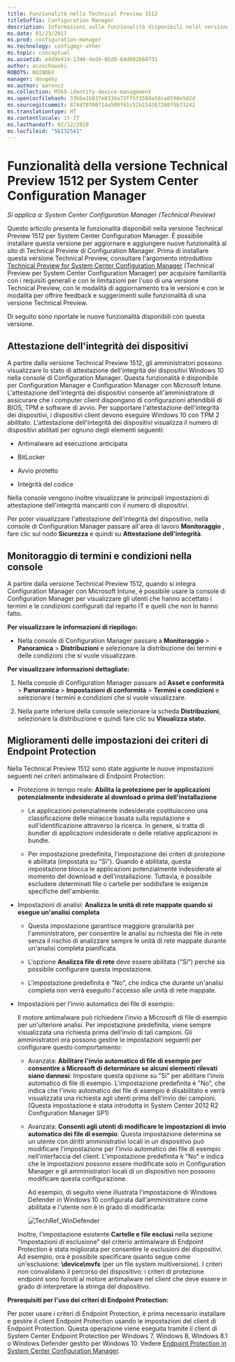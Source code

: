 ```yaml
---
title: Funzionalità nella Technical Preview 1512
titleSuffix: Configuration Manager
description: Informazioni sulle funzionalità disponibili nelal versione Technical Preview 1512 per System Center Configuration Manager.
ms.date: 01/23/2017
ms.prod: configuration-manager
ms.technology: configmgr-other
ms.topic: conceptual
ms.assetid: e4d9e414-1346-4ed4-85d0-64d602b68731
author: aczechowski
ROBOTS: NOINDEX
manager: dougeby
ms.author: aaroncz
ms.collection: M365-identity-device-management
ms.openlocfilehash: 33bba1b837e8336a72ff5f3588a58ca8598e5d2d
ms.sourcegitcommit: 874d78f08714a509f61c52b154387268f5b73242
ms.translationtype: HT
ms.contentlocale: it-IT
ms.lasthandoff: 02/12/2019
ms.locfileid: "56132541"
---
```

# <a name="capabilities-in-technical-preview-1512-for-system-center-configuration-manager"></a>Funzionalità della versione Technical Preview 1512 per System Center Configuration Manager

*Si applica a: System Center Configuration Manager (Technical Preview)*

Questo articolo presenta le funzionalità disponibili nella versione Technical Preview 1512 per System Center Configuration Manager. È possibile installare questa versione per aggiornare e aggiungere nuove funzionalità al sito di Technical Preview di Configuration Manager. Prima di installare questa versione Technical Preview, consultare l'argomento introduttivo [Technical Preview for System Center Configuration Manager](technical-preview.md) (Technical Preview per System Center Configuration Manager) per acquisire familiarità con i requisiti generali e con le limitazioni per l'uso di una versione Technical Preview, con le modalità di aggiornamento tra le versioni e con le modalità per offrire feedback e suggerimenti sulle funzionalità di una versione Technical Preview.  

 Di seguito sono riportate le nuove funzionalità disponibili con questa versione.  

##  <a name="bkmk_devicehealth"></a> Attestazione dell'integrità dei dispositivi  
 A partire dalla versione Technical Preview 1512, gli amministratori possono visualizzare lo stato di attestazione dell'integrità dei dispositivi Windows 10 nella console di Configuration Manager.  Questa funzionalità è disponibile per Configuration Manager e Configuration Manager con Microsoft Intune. L'attestazione dell'integrità dei dispositivi consente all'amministratore di assicurare che i computer client dispongano di configurazioni attendibili di BIOS, TPM e software di avvio. Per supportare l'attestazione dell'integrità dei dispositivi, i dispositivi client devono eseguire Windows 10 con TPM 2 abilitato. L'attestazione dell'integrità dei dispositivi visualizza il numero di dispositivi abilitati per ognuno degli elementi seguenti:  

-   Antimalware ad esecuzione anticipata  

-   BitLocker  

-   Avvio protetto  

-   Integrità del codice  

Nella console vengono inoltre visualizzate le principali impostazioni di attestazione dell'integrità mancanti con il numero di dispositivi.  

Per poter visualizzare l'attestazione dell'integrità del dispositivo, nella console di Configuration Manager passare all'area di lavoro **Monitoraggio** , fare clic sul nodo **Sicurezza** e quindi su **Attestazione dell'integrità**.  

##  <a name="bkmk_viewterms"></a> Monitoraggio di termini e condizioni nella console  
A partire dalla versione Technical Preview 1512, quando si integra Configuration Manager con Microsoft Intune, è possibile usare la console di Configuration Manager per visualizzare gli utenti che hanno accettato i termini e le condizioni configurati dal reparto IT e quelli che non lo hanno fatto.  

**Per visualizzare le informazioni di riepilogo:**  

-   Nella console di Configuration Manager passare a **Monitoraggio** > **Panoramica** > **Distribuzioni** e selezionare la distribuzione dei termini e delle condizioni che si vuole visualizzare.  

**Per visualizzare informazioni dettagliate:**  

1.  Nella console di Configuration Manager passare ad **Asset e conformità** > **Panoramica** > **Impostazioni di conformità** > **Termini e condizioni** e selezionare i termini e condizioni che si vuole visualizzare.  

2.  Nella parte inferiore della console selezionare la scheda **Distribuzioni**, selezionare la distribuzione e quindi fare clic su **Visualizza stato.**  

##  <a name="bkmk_EPpolicy"></a> Miglioramenti delle impostazioni dei criteri di Endpoint Protection  
Nella Technical Preview 1512 sono state aggiunte le nuove impostazioni seguenti nei criteri antimalware di Endpoint Protection:  

-   Protezione in tempo reale: **Abilita la protezione per le applicazioni potenzialmente indesiderate al download o prima dell'installazione**  

    -   Le applicazioni potenzialmente indesiderate costituiscono una classificazione delle minacce basata sulla reputazione e sull'identificazione attraverso la ricerca. In genere, si tratta di bundler di applicazioni indesiderate o delle relative applicazioni in bundle.  

    -   Per impostazione predefinita, l'impostazione dei criteri di protezione è abilitata (impostata su "Sì"). Quando è abilitata, questa impostazione blocca le applicazioni potenzialmente indesiderate al momento del download e dell'installazione. Tuttavia, è possibile escludere determinati file o cartelle per soddisfare le esigenze specifiche dell'ambiente.  

-   Impostazioni di analisi: **Analizza le unità di rete mappate quando si esegue un'analisi completa**  

    -   Questa impostazione garantisce maggiore granularità per l'amministratore, per consentire le analisi su richiesta dei file in rete senza il rischio di analizzare sempre le unità di rete mappate durante un'analisi completa pianificata.  

    -   L'opzione **Analizza file di rete** deve essere abilitata ("Sì") perché sia possibile configurare questa impostazione.  

    -   L'impostazione predefinita è "No", che indica che durante un'analisi completa non verrà eseguito l'accesso alle unità di rete mappate.  

-   Impostazioni per l'invio automatico dei file di esempio:  

     Il motore antimalware può richiedere l'invio a Microsoft di file di esempio per un'ulteriore analisi. Per impostazione predefinita, viene sempre visualizzata una richiesta prima dell'invio di tali campioni. Gli amministratori ora possono gestire le impostazioni seguenti per configurare questo comportamento:  

    -   Avanzata: **Abilitare l'invio automatico di file di esempio per consentire a Microsoft di determinare se alcuni elementi rilevati siano dannosi**:  Impostare questa opzione su "Sì" per abilitare l'invio automatico di file di esempio. L'impostazione predefinita è "No", che indica che l'invio automatico dei file di esempio è disabilitato e verrà visualizzata una richiesta agli utenti prima dell'invio dei campioni.   (Questa impostazione è stata introdotta in System Center 2012 R2 Configuration Manager SP1)  

    -   Avanzata: **Consenti agli utenti di modificare le impostazioni di invio automatico dei file di esempio**: Questa impostazione determina se un utente con diritti amministrativi locali in un dispositivo può modificare l'impostazione per l'invio automatico dei file di esempio nell'interfaccia del client. L'impostazione predefinita è "No" e indica che le impostazioni possono essere modificate solo in Configuration Manager e gli amministratori locali di un dispositivo non possono modificare questa configurazione.  

         Ad esempio, di seguito viene illustrata l'impostazione di Windows Defender in Windows 10 configurata dall'amministratore come abilitata e l'utente non è in grado di modificarla:  

         ![TechRef&#95;WinDefender](../../core/get-started/media/TechRef_WinDefender.png "TechRef_WinDefender")  

    Inoltre, l'impostazione esistente **Cartelle e file esclusi** nella sezione "Impostazioni di esclusione" del criterio antimalware di Endpoint Protection è stata migliorata per consentire le esclusioni dei dispositivi. Ad esempio, ora è possibile specificare quanto segue come un'esclusione: **\device\mvfs** (per un file system multiversione). I criteri non convalidano il percorso del dispositivo: i criteri di protezione endpoint sono forniti al motore antimalware nel client che deve essere in grado di interpretare la stringa del dispositivo.  

**Prerequisiti per l'uso dei criteri di Endpoint Protection:**  

Per poter usare i criteri di Endpoint Protection, è prima necessario installare e gestire il client Endpoint Protection usando le impostazioni del client di Endpoint Protection. Questa operazione viene eseguita tramite il client di System Center Endpoint Protection per Windows 7, Windows 8, Windows 8.1 o Windows Defender gestito per Windows 10. Vedere [Endpoint Protection in System Center Configuration Manager](../../protect/deploy-use/endpoint-protection.md).  
